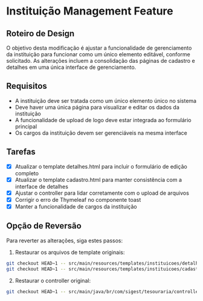 # Instituição Management Feature

## Roteiro de Design
O objetivo desta modificação é ajustar a funcionalidade de gerenciamento da instituição para funcionar como um único elemento editável, conforme solicitado. As alterações incluem a consolidação das páginas de cadastro e detalhes em uma única interface de gerenciamento.

## Requisitos
- A instituição deve ser tratada como um único elemento único no sistema
- Deve haver uma única página para visualizar e editar os dados da instituição
- A funcionalidade de upload de logo deve estar integrada ao formulário principal
- Os cargos da instituição devem ser gerenciáveis na mesma interface

## Tarefas
- [x] Atualizar o template detalhes.html para incluir o formulário de edição completo
- [x] Atualizar o template cadastro.html para manter consistência com a interface de detalhes
- [x] Ajustar o controller para lidar corretamente com o upload de arquivos
- [x] Corrigir o erro de Thymeleaf no componente toast
- [x] Manter a funcionalidade de cargos da instituição

## Opção de Reversão
Para reverter as alterações, siga estes passos:

1. Restaurar os arquivos de template originais:
```bash
git checkout HEAD~1 -- src/main/resources/templates/instituicoes/detalhes.html
git checkout HEAD~1 -- src/main/resources/templates/instituicoes/cadastro.html
```

2. Restaurar o controller original:
```bash
git checkout HEAD~1 -- src/main/java/br/com/sigest/tesouraria/controller/InstituicaoController.java
```